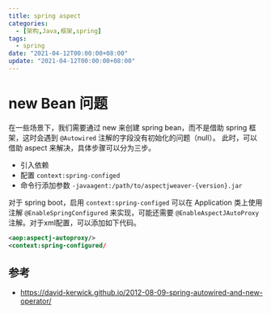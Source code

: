 ```yaml
---
title: spring aspect 
categories: 
  - [架构,Java,框架,spring]
tags:
  - spring
date: "2021-04-12T00:00:00+08:00"
update: "2021-04-12T00:00:00+08:00"
---
```


# new Bean 问题

在一些场景下，我们需要通过 new 来创建 spring bean，而不是借助 spring 框架，这时会遇到 `@Autowired` 注解的字段没有初始化的问题（null）。 此时，可以借助 aspect 来解决，具体步骤可以分为三步。

- 引入依赖
- 配置 `context:spring-configed`
- 命令行添加参数 `-javaagent:/path/to/aspectjweaver-{version}.jar`

对于 spring boot，启用 `context:spring-configed` 可以在 Application 类上使用注解 `@EnableSpringConfigured` 来实现，可能还需要 `@EnableAspectJAutoProxy` 注解。对于xml配置，可以添加如下代码。

```xml
<aop:aspectj-autoproxy/>
<context:spring-configured/
```

## 参考

- https://david-kerwick.github.io/2012-08-09-spring-autowired-and-new-operator/